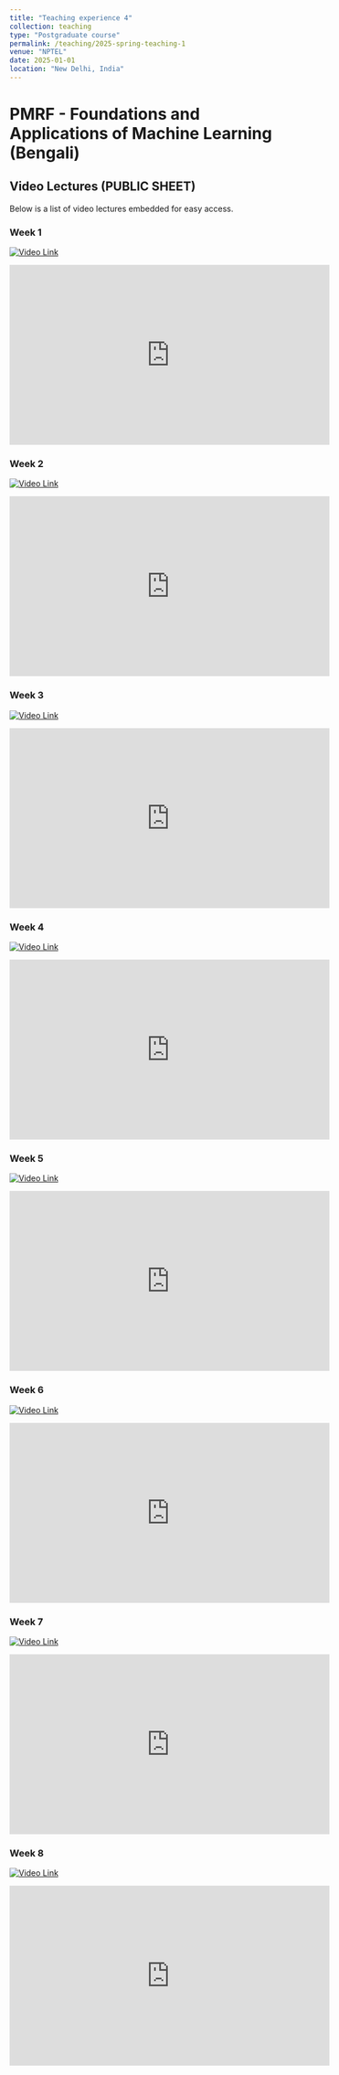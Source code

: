 ```yaml
---
title: "Teaching experience 4"
collection: teaching
type: "Postgraduate course"
permalink: /teaching/2025-spring-teaching-1
venue: "NPTEL"
date: 2025-01-01
location: "New Delhi, India"
---
```

# PMRF - Foundations and Applications of Machine Learning (Bengali)

## Video Lectures (PUBLIC SHEET)

Below is a list of video lectures embedded for easy access.

### Week 1

[![Video Link](https://img.youtube.com/vi/watch?v=o9_QVS65WL0/0.jpg)](https://www.youtube.com/watch?v=o9_QVS65WL0)

<iframe width="560" height="315" src="https://www.youtube.com/embed/watch?v=o9_QVS65WL0" frameborder="0" allowfullscreen></iframe>

### Week 2

[![Video Link](https://img.youtube.com/vi/N7hu7rfpQpo/0.jpg)](https://youtu.be/N7hu7rfpQpo)

<iframe width="560" height="315" src="https://www.youtube.com/embed/N7hu7rfpQpo" frameborder="0" allowfullscreen></iframe>

### Week 3

[![Video Link](https://img.youtube.com/vi/FY-yzAJyZc4/0.jpg)](https://youtu.be/FY-yzAJyZc4)

<iframe width="560" height="315" src="https://www.youtube.com/embed/FY-yzAJyZc4" frameborder="0" allowfullscreen></iframe>

### Week 4

[![Video Link](https://img.youtube.com/vi/V-rnEBADxM4/0.jpg)](https://youtu.be/V-rnEBADxM4)

<iframe width="560" height="315" src="https://www.youtube.com/embed/V-rnEBADxM4" frameborder="0" allowfullscreen></iframe>

### Week 5

[![Video Link](https://img.youtube.com/vi/2v-rBDxuTxA/0.jpg)](https://youtu.be/2v-rBDxuTxA)

<iframe width="560" height="315" src="https://www.youtube.com/embed/2v-rBDxuTxA" frameborder="0" allowfullscreen></iframe>

### Week 6

[![Video Link](https://img.youtube.com/vi/0mSRlPbB2mc/0.jpg)](https://youtu.be/0mSRlPbB2mc)

<iframe width="560" height="315" src="https://www.youtube.com/embed/0mSRlPbB2mc" frameborder="0" allowfullscreen></iframe>

### Week 7

[![Video Link](https://img.youtube.com/vi/Mkid0fvGy4I/0.jpg)](https://youtu.be/Mkid0fvGy4I)

<iframe width="560" height="315" src="https://www.youtube.com/embed/Mkid0fvGy4I" frameborder="0" allowfullscreen></iframe>

### Week 8

[![Video Link](https://img.youtube.com/vi/mVchrjoJKi0/0.jpg)](https://youtu.be/mVchrjoJKi0)

<iframe width="560" height="315" src="https://www.youtube.com/embed/mVchrjoJKi0" frameborder="0" allowfullscreen></iframe>
